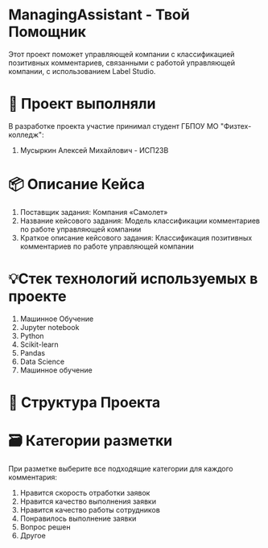 # ManagingAssistant - Твой Помощник

Этот проект поможет управляющей компании с классификацией позитивных комментариев, связанными с работой управляющей компании, с использованием Label Studio.

# 💼 Проект выполняли
В разработке проекта участие принимал студент ГБПОУ МО "Физтех-колледж": 
1.    Мусыркин Алексей Михайлович - ИСП23В
      
# 📦 Описание Кейса
1.    Поставщик задания: Компания «Самолет»
2.    Название кейсового задания: Модель классификации комментариев по работе управляющей компании
3.    Краткое описание кейсового задания: Классификация позитивных комментариев по работе управляющей компании
      
# 💡Стек технологий используемых в проекте 
1.    Машинное Обучение
2.    Jupyter notebook
3.    Python
4.    Scikit-learn
5.    Pandas
6.    Data Science
7.    Машинное обучение

# 📜 Структура Проекта
      
# 🗃️ Категории разметки
При разметке выберите все подходящие категории для каждого комментария:
1.    Нравится скорость отработки заявок
2.    Нравится качество выполнения заявки
3.    Нравится качество работы сотрудников
4.    Понравилось выполнение заявки
5.    Вопрос решен
6.    Другое
